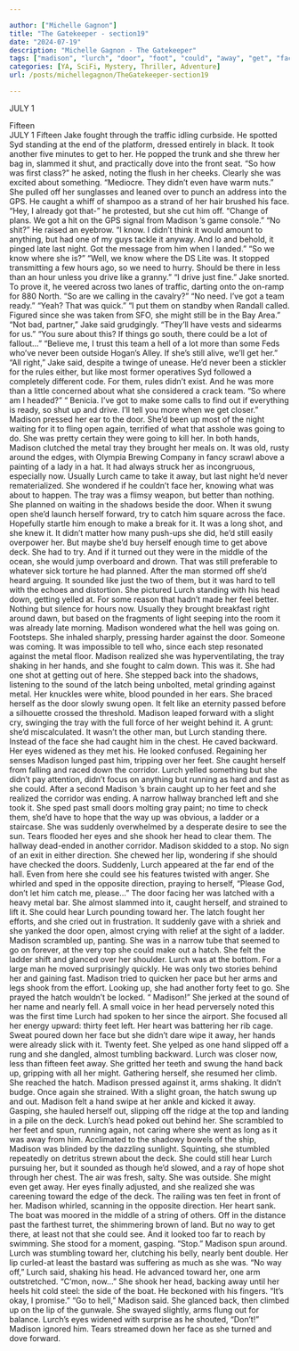 ```yaml
---

author: ["Michelle Gagnon"]
title: "The Gatekeeper - section19"
date: "2024-07-19"
description: "Michelle Gagnon - The Gatekeeper"
tags: ["madison", "lurch", "door", "foot", "could", "away", "get", "face", "hand", "head", "caught", "got", "still", "metal", "jake", "one", "like", "said", "go", "open", "tray", "swung", "deck", "eye", "toward"]
categories: [YA, SciFi, Mystery, Thriller, Adventure]
url: /posts/michellegagnon/TheGatekeeper-section19

---
```



JULY 1  
 Fifteen  
JULY 1
Fifteen
Jake fought through the traffic idling curbside. He spotted Syd standing at the end of the platform, dressed entirely in black. It took another five minutes to get to her. He popped the trunk and she threw her bag in, slammed it shut, and practically dove into the front seat.
“So how was first class?” he asked, noting the flush in her cheeks. Clearly she was excited about something.
“Mediocre. They didn’t even have warm nuts.” She pulled off her sunglasses and leaned over to punch an address into the GPS. He caught a whiff of shampoo as a strand of her hair brushed his face.
“Hey, I already got that-” he protested, but she cut him off.
“Change of plans. We got a hit on the GPS signal from Madison ’s game console.”
“No shit?” He raised an eyebrow.
“I know. I didn’t think it would amount to anything, but had one of my guys tackle it anyway. And lo and behold, it pinged late last night. Got the message from him when I landed.”
“So we know where she is?”
“Well, we know where the DS Lite was. It stopped transmitting a few hours ago, so we need to hurry. Should be there in less than an hour unless you drive like a granny.”
“I drive just fine.” Jake snorted. To prove it, he veered across two lanes of traffic, darting onto the on-ramp for 880 North. “So are we calling in the cavalry?”
“No need. I’ve got a team ready.”
“Yeah? That was quick.”
“I put them on standby when Randall called. Figured since she was taken from SFO, she might still be in the Bay Area.”
“Not bad, partner,” Jake said grudgingly.
“They’ll have vests and sidearms for us.”
“You sure about this? If things go south, there could be a lot of fallout…”
“Believe me, I trust this team a hell of a lot more than some Feds who’ve never been outside Hogan’s Alley. If she’s still alive, we’ll get her.”
“All right,” Jake said, despite a twinge of unease. He’d never been a stickler for the rules either, but like most former operatives Syd followed a completely different code. For them, rules didn’t exist. And he was more than a little concerned about what she considered a crack team. “So where am I headed?”
“ Benicia. I’ve got to make some calls to find out if everything is ready, so shut up and drive. I’ll tell you more when we get closer.”
Madison pressed her ear to the door. She’d been up most of the night waiting for it to fling open again, terrified of what that asshole was going to do. She was pretty certain they were going to kill her.
In both hands, Madison clutched the metal tray they brought her meals on. It was old, rusty around the edges, with Olympia Brewing Company in fancy scrawl above a painting of a lady in a hat. It had always struck her as incongruous, especially now. Usually Lurch came to take it away, but last night he’d never rematerialized. She wondered if he couldn’t face her, knowing what was about to happen.
The tray was a flimsy weapon, but better than nothing. She planned on waiting in the shadows beside the door. When it swung open she’d launch herself forward, try to catch him square across the face. Hopefully startle him enough to make a break for it. It was a long shot, and she knew it. It didn’t matter how many push-ups she did, he’d still easily overpower her. But maybe she’d buy herself enough time to get above deck. She had to try. And if it turned out they were in the middle of the ocean, she would jump overboard and drown. That was still preferable to whatever sick torture he had planned.
After the man stormed off she’d heard arguing. It sounded like just the two of them, but it was hard to tell with the echoes and distortion. She pictured Lurch standing with his head down, getting yelled at. For some reason that hadn’t made her feel better.
Nothing but silence for hours now. Usually they brought breakfast right around dawn, but based on the fragments of light seeping into the room it was already late morning. Madison wondered what the hell was going on.
Footsteps. She inhaled sharply, pressing harder against the door. Someone was coming. It was impossible to tell who, since each step resonated against the metal floor. Madison realized she was hyperventilating, the tray shaking in her hands, and she fought to calm down. This was it. She had one shot at getting out of here.
She stepped back into the shadows, listening to the sound of the latch being unbolted, metal grinding against metal. Her knuckles were white, blood pounded in her ears. She braced herself as the door slowly swung open.
It felt like an eternity passed before a silhouette crossed the threshold. Madison leaped forward with a slight cry, swinging the tray with the full force of her weight behind it.
A grunt: she’d miscalculated. It wasn’t the other man, but Lurch standing there. Instead of the face she had caught him in the chest. He caved backward. Her eyes widened as they met his. He looked confused. Regaining her senses Madison lunged past him, tripping over her feet. She caught herself from falling and raced down the corridor. Lurch yelled something but she didn’t pay attention, didn’t focus on anything but running as hard and fast as she could.
After a second Madison ’s brain caught up to her feet and she realized the corridor was ending. A narrow hallway branched left and she took it. She sped past small doors molting gray paint; no time to check them, she’d have to hope that the way up was obvious, a ladder or a staircase. She was suddenly overwhelmed by a desperate desire to see the sun. Tears flooded her eyes and she shook her head to clear them.
The hallway dead-ended in another corridor. Madison skidded to a stop. No sign of an exit in either direction. She chewed her lip, wondering if she should have checked the doors.
Suddenly, Lurch appeared at the far end of the hall. Even from here she could see his features twisted with anger. She whirled and sped in the opposite direction, praying to herself, “Please God, don’t let him catch me, please…”
The door facing her was latched with a heavy metal bar. She almost slammed into it, caught herself, and strained to lift it. She could hear Lurch pounding toward her. The latch fought her efforts, and she cried out in frustration. It suddenly gave with a shriek and she yanked the door open, almost crying with relief at the sight of a ladder.
Madison scrambled up, panting. She was in a narrow tube that seemed to go on forever, at the very top she could make out a hatch. She felt the ladder shift and glanced over her shoulder. Lurch was at the bottom. For a large man he moved surprisingly quickly. He was only two stories behind her and gaining fast.
Madison tried to quicken her pace but her arms and legs shook from the effort. Looking up, she had another forty feet to go. She prayed the hatch wouldn’t be locked.
“ Madison!”
She jerked at the sound of her name and nearly fell. A small voice in her head perversely noted this was the first time Lurch had spoken to her since the airport. She focused all her energy upward: thirty feet left. Her heart was battering her rib cage. Sweat poured down her face but she didn’t dare wipe it away, her hands were already slick with it. Twenty feet. She yelped as one hand slipped off a rung and she dangled, almost tumbling backward. Lurch was closer now, less than fifteen feet away. She gritted her teeth and swung the hand back up, gripping with all her might. Gathering herself, she resumed her climb.
She reached the hatch. Madison pressed against it, arms shaking. It didn’t budge. Once again she strained. With a slight groan, the hatch swung up and out.
Madison felt a hand swipe at her ankle and kicked it away. Gasping, she hauled herself out, slipping off the ridge at the top and landing in a pile on the deck. Lurch’s head poked out behind her. She scrambled to her feet and spun, running again, not caring where she went as long as it was away from him.
Acclimated to the shadowy bowels of the ship, Madison was blinded by the dazzling sunlight. Squinting, she stumbled repeatedly on detritus strewn about the deck. She could still hear Lurch pursuing her, but it sounded as though he’d slowed, and a ray of hope shot through her chest. The air was fresh, salty. She was outside. She might even get away.
Her eyes finally adjusted, and she realized she was careening toward the edge of the deck. The railing was ten feet in front of her. Madison whirled, scanning in the opposite direction. Her heart sank. The boat was moored in the middle of a string of others. Off in the distance past the farthest turret, the shimmering brown of land. But no way to get there, at least not that she could see. And it looked too far to reach by swimming. She stood for a moment, gasping.
“Stop.”
Madison spun around. Lurch was stumbling toward her, clutching his belly, nearly bent double. Her lip curled-at least the bastard was suffering as much as she was.
“No way off,” Lurch said, shaking his head. He advanced toward her, one arm outstretched. “C’mon, now…”
She shook her head, backing away until her heels hit cold steel: the side of the boat.
He beckoned with his fingers. “It’s okay, I promise.”
“Go to hell,” Madison said. She glanced back, then climbed up on the lip of the gunwale. She swayed slightly, arms flung out for balance.
Lurch’s eyes widened with surprise as he shouted, “Don’t!”
Madison ignored him. Tears streamed down her face as she turned and dove forward.
